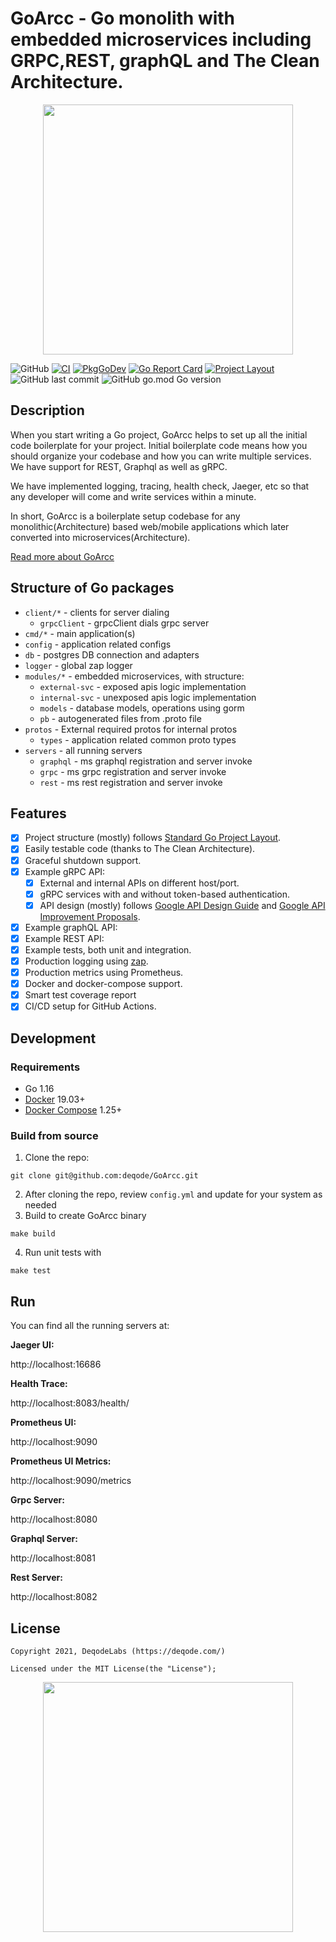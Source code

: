 # GoArcc - Go monolith with embedded microservices including GRPC,REST, graphQL and The Clean Architecture.

<p align="center"><img src="https://deqode.github.io/GoArcc/img/logo.svg" width="400"></p>

![GitHub](https://img.shields.io/github/license/deqode/GoArcc)
[![CI](https://github.com/deqode/GoArcc/actions/workflows/go.yml/badge.svg)](https://github.com/deqode/GoArcc/actions/workflows/go.yml)
[![PkgGoDev](https://pkg.go.dev/badge/github.com/deqode/GoArcc)](https://pkg.go.dev/github.com/github.com/deqode/GoArcc)
[![Go Report Card](https://goreportcard.com/badge/github.com/deqode/GoArcc)](https://goreportcard.com/report/github.com/deqode/GoArcc)
[![Project Layout](https://img.shields.io/badge/Standard%20Go-Project%20Layout-informational)](https://github.com/golang-standards/project-layout)
![GitHub last commit](https://img.shields.io/github/last-commit/deqode/codeanalyser)
![GitHub go.mod Go version](https://img.shields.io/github/go-mod/go-version/deqode/GoArcc)

## Description
When you start writing a Go project, GoArcc helps to set up all the initial code boilerplate for your project. Initial boilerplate code means how you should organize your codebase and how you can write multiple services. We have support for REST, Graphql as well as gRPC.

We have implemented logging, tracing, health check, Jaeger, etc so that any developer will come and write services within a minute.

In short, GoArcc is a boilerplate setup codebase for any monolithic(Architecture) based web/mobile applications which later converted into microservices(Architecture).

[Read more about GoArcc](https://deqode.github.io/GoArcc/)

## Structure of Go packages

- `client/*` - clients for server dialing
  - `grpcClient` - grpcClient dials grpc server
- `cmd/*` - main application(s)
- `config` - application related configs
- `db` -   postgres DB connection and adapters
- `logger` - global zap logger
- `modules/*` - embedded microservices, with structure:
  - `external-svc` - exposed apis logic implementation
  - `internal-svc` - unexposed apis logic implementation
  - `models` - database models, operations using gorm
  - `pb` - autogenerated files from .proto file
- `protos` - External required protos for internal protos
  - `types` - application related common proto types
- `servers` - all running servers
  - `graphql` - ms graphql registration and server invoke
  - `grpc` - ms grpc registration and server invoke
  - `rest` - ms rest registration and server invoke
## Features

- [X] Project structure (mostly) follows
  [Standard Go Project Layout](https://github.com/golang-standards/project-layout).
- [X] Easily testable code (thanks to The Clean Architecture).
- [X] Graceful shutdown support.
- [X] Example gRPC API:
  - [X] External and internal APIs on different host/port.
  - [X] gRPC services with and without token-based authentication.
  - [X] API design (mostly) follows
    [Google API Design Guide](https://cloud.google.com/apis/design) and
    [Google API Improvement Proposals](https://google.aip.dev/).
- [X] Example graphQL API:
- [X] Example REST API:
- [X] Example tests, both unit and integration.
- [X] Production logging using [zap](https://github.com/uber-go/zap).
- [X] Production metrics using Prometheus.
- [X] Docker and docker-compose support.
- [X] Smart test coverage report
- [X] CI/CD setup for GitHub Actions.

## Development

### Requirements

- Go 1.16
- [Docker](https://docs.docker.com/install/) 19.03+
- [Docker Compose](https://docs.docker.com/compose/install/) 1.25+

### Build from source

1. Clone the repo:
```
git clone git@github.com:deqode/GoArcc.git
```
2. After cloning the repo, review `config.yml` and update for your system as needed
3. Build to create GoArcc binary
```
make build
```
4. Run unit tests with
```
make test
```


## Run
You can find all the running servers at:

**Jaeger UI:**

http://localhost:16686

**Health Trace:**

http://localhost:8083/health/

**Prometheus UI:**

http://localhost:9090

**Prometheus UI Metrics:**

http://localhost:9090/metrics

**Grpc Server:**

http://localhost:8080

**Graphql Server:**

http://localhost:8081

**Rest Server:**

http://localhost:8082


## License
```
Copyright 2021, DeqodeLabs (https://deqode.com/)

Licensed under the MIT License(the "License");

```
<p align="center"><img src="https://deqode.com/wp-content/uploads/presskit-logo.png" width="400"></p>
